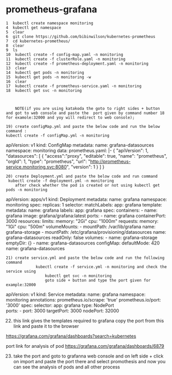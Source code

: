 # prometheus-grafana
    1  kubectl create namespace monitoring
    4  kubectl get namespace
    5  clear
    6  git clone https://github.com/bibinwilson/kubernetes-prometheus
    7  cd kubernetes-prometheus/
    8  clear
    9  ls
    10  kubectl create -f config-map.yaml -n monitoring
    11  kubectl create -f clusterRole.yaml -n monitoring
    12  kubectl create -f prometheus-deployment.yaml -n monitoring
    13  clear
    14  kubectl get pods -n monitoring
    15  kubectl get pods -n monitoring -w
    16  clear
    17  kubectl create -f prometheus-service.yaml -n monitoring
    18  kubectl get svc -n monitoring
        
        
        
        NOTE(if you are using katakoda the goto to right sides + button and got to web console and paste the  port given by command number 18 for examole:32000 and yoy will redirect to web console);

    19) create configMap.yml and paste the below code and run the below command :
    kubectl create -f configMap.yml -n monitoring
        
apiVersion: v1
kind: ConfigMap
metadata:
  name: grafana-datasources
  namespace: monitoring
data:
  prometheus.yaml: |-
    {
        "apiVersion": 1,
        "datasources": [
            {
               "access":"proxy",
                "editable": true,
                "name": "prometheus",
                "orgId": 1,
                "type": "prometheus",
                "url": "http://prometheus-service.monitoring.svc:8080",
                "version": 1
            }
        ]
  }
    
    
    20) create Deployment.yml and paste the below code and run command
     kubectl create -f deployment.yml -n monitoring 
        after check whether the pod is created or not using kubectl get pods -n monitoring
    
    
   apiVersion: apps/v1
kind: Deployment
metadata:
  name: grafana
  namespace: monitoring
spec:
  replicas: 1
  selector:
    matchLabels:
      app: grafana
  template:
    metadata:
      name: grafana
      labels:
        app: grafana
    spec:
      containers:
      - name: grafana
        image: grafana/grafana:latest
        ports:
        - name: grafana
          containerPort: 3000
        resources:
          limits:
            memory: "2Gi"
            cpu: "1000m"
          requests: 
            memory: "1Gi"
            cpu: "500m"
        volumeMounts:
          - mountPath: /var/lib/grafana
            name: grafana-storage
          - mountPath: /etc/grafana/provisioning/datasources
            name: grafana-datasources
            readOnly: false
      volumes:
        - name: grafana-storage
          emptyDir: {}
        - name: grafana-datasources
          configMap:
              defaultMode: 420
              name: grafana-datasources
                
    21) create service.yml and paste the below code and run the following command 
                 kubectl create -f service.yml -n monitoring and check the service using
                     kubectl get svc -n monitoring  
                     goto side + button and type the port given for example:32000

apiVersion: v1
kind: Service
metadata:
  name: grafana
  namespace: monitoring
  annotations:
      prometheus.io/scrape: 'true'
      prometheus.io/port:   '3000'
spec:
  selector: 
    app: grafana
  type: NodePort  
  ports:
    - port: 3000
      targetPort: 3000
      nodePort: 32000

         
22) this link gives the templates required to grafana copy the  port from this link and paste it to the browser 
          
https://grafana.com/grafana/dashboards?search=kubernetes

port link for analysis of pod
https://grafana.com/grafana/dashboards/6879

    
23) take the port and goto to grafanna web console and on left side + click on import and paste the port there and select promothesis and now you can see the analysis of pods and all other process

